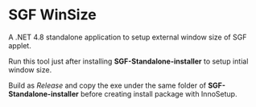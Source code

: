 # SGF WinSize
A .NET 4.8 standalone application to setup external window size of SGF applet.

Run this tool just after installing **SGF-Standalone-installer** to setup intial window size.

Build as _Release_ and copy the exe under the same folder of **SGF-Standalone-installer** before creating install
package with InnoSetup.
